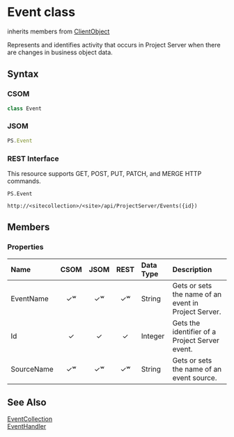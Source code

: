 [comment]: # (Name:Event)
[comment]: # (Type:class)
[comment]: # (Status:Verified)

# <a name="name"></a>Event class

inherits members from [ClientObject](https://msdn.microsoft.com/en-us/library/microsoft.sharepoint.client.clientobject.aspx)<br/>

<a name="description"></a>Represents and identifies activity that occurs in Project Server when there are changes in business object data.

## <a name="syntax"></a>Syntax

### CSOM

```C#
class Event 
```
### JSOM

```JavaScript
PS.Event
```
### REST Interface

This resource supports GET, POST, PUT, PATCH, and MERGE HTTP commands.

```
PS.Event

http://<sitecollection>/<site>/api/ProjectServer/Events({id})
```

## <a name="members"></a>Members

### <a name="properties"></a>Properties

|**Name**|**CSOM**|**JSOM**|**REST**|**Data Type**|**Description**|
|:-----|:-----:|:-----:|:-----:|:-----|:-----|
|<a name="EventName"></a>EventName|&#x2713;&#x02B7;|&#x2713;&#x02B7;|&#x2713;&#x02B7;|String|Gets or sets the name of an event in Project Server.|
|<a name="Id"></a>Id|&#x2713;|&#x2713;|&#x2713;|Integer|Gets the identifier of a Project Server event.|
|<a name="SourceName"></a>SourceName|&#x2713;&#x02B7;|&#x2713;&#x02B7;|&#x2713;&#x02B7;|String|Gets or sets the name of an event source.|

## <a name="seeAlso"></a>See Also

[EventCollection](EventCollection.md)<br/>
[EventHandler](EventHandler.md)<br/>
